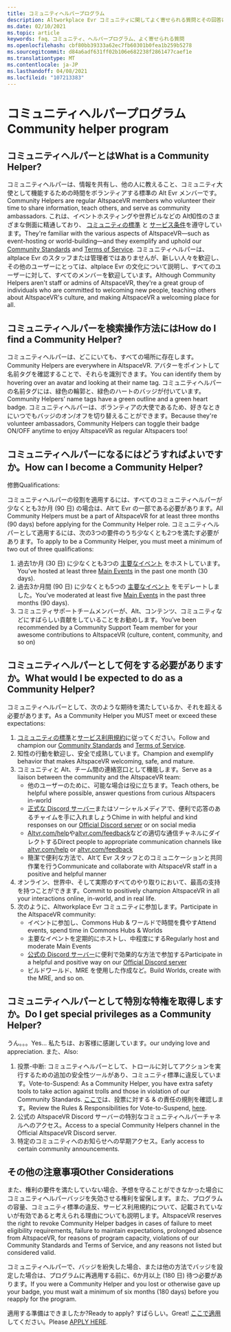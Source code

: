 ```yaml
---
title: コミュニティヘルパープログラム
description: Altworkplace Evr コミュニティに関してよく寄せられる質問とその回答について、最新の情報を入手してください。
ms.date: 02/10/2021
ms.topic: article
keywords: faq、コミュニティ、ヘルパープログラム、よく寄せられる質問
ms.openlocfilehash: cbf80bb39333a62ec7fb60301b0fea1b259b5278
ms.sourcegitcommit: d84a6adf631ff02b106e682238f2861477caef1e
ms.translationtype: MT
ms.contentlocale: ja-JP
ms.lasthandoff: 04/08/2021
ms.locfileid: "107213383"
---
```

# <a name="community-helper-program"></a><span data-ttu-id="db05b-104">コミュニティヘルパープログラム</span><span class="sxs-lookup"><span data-stu-id="db05b-104">Community helper program</span></span>

## <a name="what-is-a-community-helper"></a><span data-ttu-id="db05b-105">コミュニティヘルパーとは</span><span class="sxs-lookup"><span data-stu-id="db05b-105">What is a Community Helper?</span></span> 

<span data-ttu-id="db05b-106">コミュニティヘルパーは、情報を共有し、他の人に教えること、コミュニティ大使として機能するための時間をボランティアする標準の Alt Evr メンバーです。</span><span class="sxs-lookup"><span data-stu-id="db05b-106">Community Helpers are regular AltspaceVR members who volunteer their time to share information, teach others, and serve as community ambassadors.</span></span> <span data-ttu-id="db05b-107">これは、イベントホスティングや世界ビルなどの Alt知性のさまざまな側面に精通しており、 [コミュニティの標準](community-standards.md) と [サービス条件](terms-of-service.md)を遵守しています。</span><span class="sxs-lookup"><span data-stu-id="db05b-107">They're familiar with the various aspects of AltspaceVR—such as event-hosting or world-building—and they exemplify and uphold our [Community Standards](community-standards.md) and [Terms of Service](terms-of-service.md).</span></span> <span data-ttu-id="db05b-108">コミュニティヘルパーは、altplace Evr のスタッフまたは管理者ではありませんが、新しい人々を歓迎し、その他のユーザーにとっては、altplace Evr の文化について説明し、すべてのユーザーに対して、すべてのメンバーを歓迎しています。</span><span class="sxs-lookup"><span data-stu-id="db05b-108">Although Community Helpers aren't staff or admins of AltspaceVR, they're a great group of individuals who are committed to welcoming new people, teaching others about AltspaceVR's culture, and making AltspaceVR a welcoming place for all.</span></span>

## <a name="how-do-i-find-a-community-helper"></a><span data-ttu-id="db05b-109">コミュニティヘルパーを検索操作方法には</span><span class="sxs-lookup"><span data-stu-id="db05b-109">How do I find a Community Helper?</span></span> 
<span data-ttu-id="db05b-110">コミュニティヘルパーは、どこにいても、すべての場所に存在します。</span><span class="sxs-lookup"><span data-stu-id="db05b-110">Community Helpers are everywhere in AltspaceVR.</span></span> <span data-ttu-id="db05b-111">アバターをポイントして名前タグを確認することで、それらを識別できます。</span><span class="sxs-lookup"><span data-stu-id="db05b-111">You can identify them by hovering over an avatar and looking at their name tag.</span></span> <span data-ttu-id="db05b-112">コミュニティヘルパーの名前タグには、緑色の輪郭と、緑色のハートのバッジが付いています。</span><span class="sxs-lookup"><span data-stu-id="db05b-112">Community Helpers’ name tags have a green outline and a green heart badge.</span></span> <span data-ttu-id="db05b-113">コミュニティヘルパーは、ボランティアの大使であるため、好きなときにいつでもバッジのオン/オフを切り替えることができます。</span><span class="sxs-lookup"><span data-stu-id="db05b-113">Because they're volunteer ambassadors, Community Helpers can toggle their badge ON/OFF anytime to enjoy AltspaceVR as regular Altspacers too!</span></span>

## <a name="how-can-i-become-a-community-helper"></a><span data-ttu-id="db05b-114">コミュニティヘルパーになるにはどうすればよいですか。</span><span class="sxs-lookup"><span data-stu-id="db05b-114">How can I become a Community Helper?</span></span> 

<span data-ttu-id="db05b-115">修飾</span><span class="sxs-lookup"><span data-stu-id="db05b-115">Qualifications:</span></span> 

<span data-ttu-id="db05b-116">コミュニティヘルパーの役割を適用するには、すべてのコミュニティヘルパーが少なくとも3か月 (90 日) の場合は、Altて Evr の一部である必要があります。</span><span class="sxs-lookup"><span data-stu-id="db05b-116">All Community Helpers must be a part of AltspaceVR for at least three months (90 days) before applying for the Community Helper role.</span></span> <span data-ttu-id="db05b-117">コミュニティヘルパーとして適用するには、次の3つの要件のうち少なくとも2つを満たす必要があります。</span><span class="sxs-lookup"><span data-stu-id="db05b-117">To apply to be a Community Helper, you must meet a minimum of two out of three qualifications:</span></span> 

1. <span data-ttu-id="db05b-118">過去1か月 (30 日) に少なくとも3つの [主要なイベント](../tutorials/main-events.md) をホストしています。</span><span class="sxs-lookup"><span data-stu-id="db05b-118">You’ve hosted at least three [Main Events](../tutorials/main-events.md) in the past one month (30 days).</span></span> 
2. <span data-ttu-id="db05b-119">過去3か月間 (90 日) に少なくとも5つの [主要なイベント](../tutorials/main-events.md) をモデレートしました。</span><span class="sxs-lookup"><span data-stu-id="db05b-119">You’ve moderated at least five [Main Events](../tutorials/main-events.md) in the past three months (90 days).</span></span> 
3. <span data-ttu-id="db05b-120">コミュニティサポートチームメンバーが、Alt、コンテンツ、コミュニティなどにすばらしい貢献をしていることをお勧めします。</span><span class="sxs-lookup"><span data-stu-id="db05b-120">You’ve been recommended by a Community Support Team member for your awesome contributions to AltspaceVR (culture, content, community, and so on)</span></span>

## <a name="what-would-i-be-expected-to-do-as-a-community-helper"></a><span data-ttu-id="db05b-121">コミュニティヘルパーとして何をする必要がありますか。</span><span class="sxs-lookup"><span data-stu-id="db05b-121">What would I be expected to do as a Community Helper?</span></span> 

<span data-ttu-id="db05b-122">コミュニティヘルパーとして、次のような期待を満たしているか、それを超える必要があります。</span><span class="sxs-lookup"><span data-stu-id="db05b-122">As a Community Helper you MUST meet or exceed these expectations:</span></span> 

1. <span data-ttu-id="db05b-123">[コミュニティの標準](community-standards.md)と[サービス利用規約](terms-of-service.md)に従ってください。</span><span class="sxs-lookup"><span data-stu-id="db05b-123">Follow and champion our [Community Standards](community-standards.md) and [Terms of Service](terms-of-service.md).</span></span>
2. <span data-ttu-id="db05b-124">知性の行動を歓迎し、安全で成熟しています。</span><span class="sxs-lookup"><span data-stu-id="db05b-124">Champion and exemplify behavior that makes AltspaceVR welcoming, safe, and mature.</span></span>
3. <span data-ttu-id="db05b-125">コミュニティと Alt、チーム間の連絡窓口として機能します。</span><span class="sxs-lookup"><span data-stu-id="db05b-125">Serve as a liaison between the community and the AltspaceVR team:</span></span>
    * <span data-ttu-id="db05b-126">他のユーザーのために、可能な場合は役に立ちます。</span><span class="sxs-lookup"><span data-stu-id="db05b-126">Teach others, be helpful where possible, answer questions from curious Altspacers in-world</span></span>
    * <span data-ttu-id="db05b-127">[正式な Discord サーバー](https://altvr.com/discord)またはソーシャルメディアで、便利で応答のあるチャイムを手に入れましょう</span><span class="sxs-lookup"><span data-stu-id="db05b-127">Chime in with helpful and kind responses on our [Official Discord server](https://altvr.com/discord) or on social media</span></span>
    * <span data-ttu-id="db05b-128">[Altvr.com/help](../world-building/getting-help.md)や[altvr.com/feedback](https://help.altvr.com/hc/requests/new?ticket_form_id=360001742213)などの適切な通信チャネルにダイレクトする</span><span class="sxs-lookup"><span data-stu-id="db05b-128">Direct people to appropriate communication channels like [altvr.com/help](../world-building/getting-help.md) or [altvr.com/feedback](https://help.altvr.com/hc/requests/new?ticket_form_id=360001742213)</span></span>
    * <span data-ttu-id="db05b-129">簡潔で便利な方法で、Altて Evr スタッフとのコミュニケーションと共同作業を行う</span><span class="sxs-lookup"><span data-stu-id="db05b-129">Communicate and collaborate with AltspaceVR staff in a positive and helpful manner</span></span> 
4. <span data-ttu-id="db05b-130">オンライン、世界中、そして実際のすべてのやり取りにおいて、最高の支持を持つことができます。</span><span class="sxs-lookup"><span data-stu-id="db05b-130">Commit to positively champion AltspaceVR in all your interactions online, in-world, and in real life.</span></span> 
5. <span data-ttu-id="db05b-131">次のように、Altworkplace Evr コミュニティに参加します。</span><span class="sxs-lookup"><span data-stu-id="db05b-131">Participate in the AltspaceVR community:</span></span>
    * <span data-ttu-id="db05b-132">イベントに参加し、Commons Hub & ワールドで時間を費やす</span><span class="sxs-lookup"><span data-stu-id="db05b-132">Attend events, spend time in Commons Hubs & Worlds</span></span>
    * <span data-ttu-id="db05b-133">主要なイベントを定期的にホストし、中程度にする</span><span class="sxs-lookup"><span data-stu-id="db05b-133">Regularly host and moderate Main Events</span></span>
    * <span data-ttu-id="db05b-134">[公式の Discord サーバー](https://altvr.com/discord)に便利で効果的な方法で参加する</span><span class="sxs-lookup"><span data-stu-id="db05b-134">Participate in a helpful and positive way on our [Official Discord server](https://altvr.com/discord)</span></span>
    * <span data-ttu-id="db05b-135">ビルドワールド、MRE を使用した作成など。</span><span class="sxs-lookup"><span data-stu-id="db05b-135">Build Worlds, create with the MRE, and so on.</span></span> 

## <a name="do-i-get-special-privileges-as-a-community-helper"></a><span data-ttu-id="db05b-136">コミュニティヘルパーとして特別な特権を取得しますか。</span><span class="sxs-lookup"><span data-stu-id="db05b-136">Do I get special privileges as a Community Helper?</span></span> 

<span data-ttu-id="db05b-137">うん。。。</span><span class="sxs-lookup"><span data-stu-id="db05b-137">Yes…</span></span> <span data-ttu-id="db05b-138">私たちは、お客様に感謝しています。</span><span class="sxs-lookup"><span data-stu-id="db05b-138">our undying love and appreciation.</span></span> <span data-ttu-id="db05b-139">また、</span><span class="sxs-lookup"><span data-stu-id="db05b-139">Also:</span></span>

1. <span data-ttu-id="db05b-140">投票-中断: コミュニティヘルパーとして、トロールに対してアクションを実行するための追加の安全性ツールがあり、コミュニティ標準に違反しています。</span><span class="sxs-lookup"><span data-stu-id="db05b-140">Vote-to-Suspend: As a Community Helper, you have extra safety tools to take action against trolls and those in violation of our Community Standards.</span></span> <span data-ttu-id="db05b-141">[ここで](community-helper-guide.md)は、投票に対する & の責任の規則を確認します。</span><span class="sxs-lookup"><span data-stu-id="db05b-141">Review the Rules & Responsibilities for Vote-to-Suspend, [here](community-helper-guide.md).</span></span>
2. <span data-ttu-id="db05b-142">公式の AltspaceVR Discord サーバーの特別なコミュニティヘルパーチャネルへのアクセス。</span><span class="sxs-lookup"><span data-stu-id="db05b-142">Access to a special Community Helpers channel in the Official AltspaceVR Discord server.</span></span>
3. <span data-ttu-id="db05b-143">特定のコミュニティへのお知らせへの早期アクセス。</span><span class="sxs-lookup"><span data-stu-id="db05b-143">Early access to certain community announcements.</span></span>

## <a name="other-considerations"></a><span data-ttu-id="db05b-144">その他の注意事項</span><span class="sxs-lookup"><span data-stu-id="db05b-144">Other Considerations</span></span>

<span data-ttu-id="db05b-145">また、権利の要件を満たしていない場合、予想を守ることができなかった場合にコミュニティヘルパーバッジを失効させる権利を留保します。また、プログラムの容量、コミュニティ標準の違反、サービス利用規約について、記載されていないが有効であると考えられる理由についても説明します。</span><span class="sxs-lookup"><span data-stu-id="db05b-145">AltspaceVR reserves the right to revoke Community Helper badges in cases of failure to meet eligibility requirements, failure to maintain expectations, prolonged absence from AltspaceVR, for reasons of program capacity, violations of our Community Standards and Terms of Service, and any reasons not listed but considered valid.</span></span>

<span data-ttu-id="db05b-146">コミュニティヘルパーで、バッジを紛失した場合、または他の方法でバッジを設定した場合は、プログラムに再適用する前に、6か月以上 (180 日) 待つ必要があります。</span><span class="sxs-lookup"><span data-stu-id="db05b-146">If you were a Community Helper and you lost or otherwise gave up your badge, you must wait a minimum of six months (180 days) before you reapply for the program.</span></span>

<span data-ttu-id="db05b-147">適用する準備はできましたか?</span><span class="sxs-lookup"><span data-stu-id="db05b-147">Ready to apply?</span></span>
<span data-ttu-id="db05b-148">すばらしい。</span><span class="sxs-lookup"><span data-stu-id="db05b-148">Great!</span></span> <span data-ttu-id="db05b-149">[ここで適用](https://help.altvr.com/hc/requests/new?ticket_form_id=360002060313)してください。</span><span class="sxs-lookup"><span data-stu-id="db05b-149">Please [APPLY HERE](https://help.altvr.com/hc/requests/new?ticket_form_id=360002060313).</span></span>
